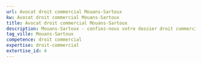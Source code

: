 ```yaml
---
url: Avocat droit commercial Mouans-Sartoux
kw: Avocat droit commercial Mouans-Sartoux
title: Avocat droit commercial Mouans-Sartoux
description: Mouans-Sartoux - confiez-nous votre dossier droit commercial
tag_ville: Mouans-Sartoux
competence: droit commercial
expertise: droit-commercial
extertise_id: 4
---
```

